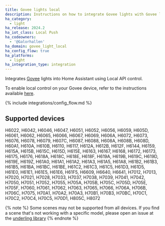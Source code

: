 ```yaml
---
title: Govee lights local
description: Instructions on how to integrate Govee lights with Govee local API
ha_category:
  - light
ha_release: 2024.2
ha_iot_class: Local Push
ha_codeowners:
  - '@Galorhallen'
ha_domain: govee_light_local
ha_config_flow: true
ha_platforms:
  - light
ha_integration_type: integration
---
```


Integrates [Govee](https://www.govee.com/) lights into Home Assistant using Local API control.

To enable local control on your Govee device, refer to the instructions available [here](https://app-h5.govee.com/user-manual/wlan-guide).

{% include integrations/config_flow.md %}

## Supported devices

H6022,
H6042,
H6046,
H6047,
H6051,
H6052,
H6056,
H6059,
H605D,
H6061,
H6062,
H6065,
H6066,
H6067,
H6069,
H606A,
H6072,
H6073,
H6076,
H6078,
H6079,
H607C,
H6087,
H6088,
H608A,
H608B,
H608D,
H60A1,
H610A,
H610B,
H6110,
H6117,
H612A,
H612B,
H612F,
H6144,
H6159,
H615A,
H615B,
H615C,
H615D,
H615E,
H6163,
H6167,
H6168,
H6172,
H6173,
H6175,
H6176,
H618A,
H618C,
H618E,
H618F,
H619A,
H619B,
H619C,
H619D,
H619E,
H619Z,
H61A0,
H61A1,
H61A2,
H61A3,
H61A5,
H61A8,
H61B2,
H61B3,
H61B5,
H61BA,
H61BC,
H61BE,
H61C2,
H61C3,
H61C5,
H61D3,
H61D5,
H61E0,
H61E1,
H61E5,
H61E6,
H61F5,
H6609,
H6640,
H6641,
H7012,
H7013,
H7020,
H7021,
H7028,
H7033,
H7037,
H7038,
H7039,
H7041,
H7042,
H7050,
H7051,
H7052,
H7055,
H705A,
H705B,
H705C,
H705D,
H705E,
H705F,
H7060,
H7061,
H7062,
H7063,
H7065,
H7066,
H706A,
H706B,
H706C,
H7075,
H70A1,
H70A2,
H70A3,
H70B1,
H70B3,
H70BC,
H70C1,
H70C2,
H70C4,
H70C5,
H70D1,
H805C,
H8072

{% note %}
Some scenes may not be supported from all devices. If you find a scene that's not working with a specific model, please open an issue at the [underling library](https://github.com/Galorhallen/govee-local-api/issues)
{% endnote %}
